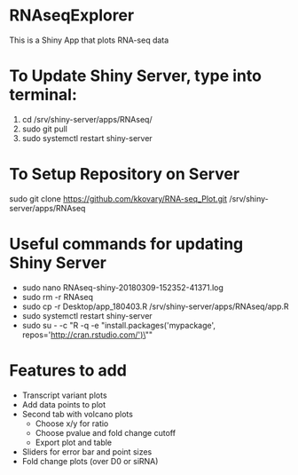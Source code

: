 # RNAseqExplorer

This is a Shiny App that plots RNA-seq data

# To Update Shiny Server, type into terminal:

1) cd /srv/shiny-server/apps/RNAseq/
2) sudo git pull
3) sudo systemctl restart shiny-server

# To Setup Repository on Server
sudo git clone https://github.com/kkovary/RNA-seq_Plot.git /srv/shiny-server/apps/RNAseq

# Useful commands for updating Shiny Server
- sudo nano RNAseq-shiny-20180309-152352-41371.log
- sudo rm -r RNAseq
- sudo cp -r Desktop/app_180403.R /srv/shiny-server/apps/RNAseq/app.R
- sudo systemctl restart shiny-server
- sudo su - -c "R -q -e \"install.packages('mypackage', repos='http://cran.rstudio.com/')\""

# Features to add
- Transcript variant plots
- Add data points to plot
- Second tab with volcano plots
  - Choose x/y for ratio
  - Choose pvalue and fold change cutoff
  - Export plot and table
- Sliders for error bar and point sizes
- Fold change plots (over D0 or siRNA)
